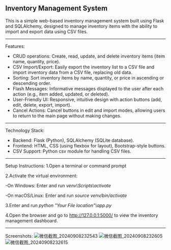 **Inventory Management System**
---
This is a simple web-based inventory management system built using Flask and SQLAlchemy, designed to manage inventory items with the ability to import and export data using CSV files.

---

Features:
- CRUD operations: Create, read, update, and delete inventory items (item name, quantity, price).
- CSV Import/Export: Easily export the inventory list to a CSV file and import inventory data from a CSV file, replacing old data.
- Sorting: Sort inventory items by name, quantity, or price in ascending or descending order.
- Flash Messages: Informative messages displayed to the user after each action (e.g., item added, updated, or deleted).
- User-Friendly UI: Responsive, intuitive design with action buttons (add, edit, delete, export, import).
- Cancel Actions: Cancel buttons in edit and import modes, allowing users to return to the main page without making changes.
---

Technology Stack:
- Backend: Flask (Python), SQLAlchemy (SQLite database).
- Frontend: HTML, CSS (using flexbox for layout), Bootstrap-style buttons.
- CSV Support: Python csv module for handling CSV files.
---



Setup Instructions:
1.Open a terminal or command prompt

2.Activate the virtual environment:

-On Windows:
Enter and run *venv\Scripts\activate*

-On macOS/Linux:
Enter and run *source venv/bin/activate*

3.Enter and run *python "Your File location"\app.py* 

4.Open the browser and go to http://127.0.0.1:5000/ to view the inventory management dashboard.

---

Screenshots:
![微信截图_20240908232543](https://github.com/user-attachments/assets/c1239a3d-c3fe-49e7-9a5f-fb2286069591)
![微信截图_20240908232605](https://github.com/user-attachments/assets/c983858f-2bc4-4090-9c22-0df43b79169c)
![微信截图_20240908232615](https://github.com/user-attachments/assets/23993c60-8e31-48c2-b673-08773db26682)
